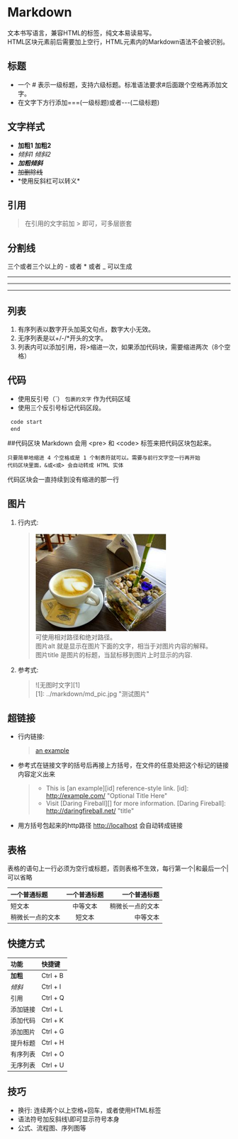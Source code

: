 # Markdown

文本书写语言，兼容HTML的标签，纯文本易读易写。  
HTML区块元素前后需要加上空行，HTML元素内的Markdown语法不会被识别。  


## 标题
+ 一个 # 表示一级标题，支持六级标题。标准语法要求#后面跟个空格再添加文字。
+ 在文字下方行添加===(一级标题)或者---(二级标题)

## 文字样式
- **加粗1**  __加粗2__
- *倾斜1*  _倾斜2_
- ***加粗倾斜***  
- ~~加删除线~~  
- \*使用反斜杠可以转义\*

## 引用
> 在引用的文字前加 > 即可，可多层嵌套

## 分割线
三个或者三个以上的 - 或者 * 或者 _ 可以生成
*****
-----
_____

## 列表
1. 有序列表以数字开头加英文句点，数字大小无效。
2. 无序列表是以+/-/*开头的文字。
3. 列表内可以添加引用，将>缩进一次，如果添加代码块，需要缩进两次（8个空格）


## 代码
- 使用反引号（\`） `包裹的文字` 作为代码区域
- 使用三个反引号标记代码区段。  
```
 code start   
 end  
```  

##代码区块
Markdown 会用 \<pre\> 和 \<code\> 标签来把代码区块包起来。
 
    只要简单地缩进 4 个空格或是 1 个制表符就可以。需要与前行文字空一行再开始  
	代码区块里面，&或<或> 会自动转成 HTML 实体  
代码区块会一直持续到没有缩进的那一行

## 图片
1. 行内式: 
	> ![无图时文字](md_pic.jpg "测试图片")  
	可使用相对路径和绝对路径。  
	图片alt 就是显示在图片下面的文字，相当于对图片内容的解释。  
	图片title 是图片的标题，当鼠标移到图片上时显示的内容.
2. 参考式: 
	> ![无图时文字][1]  
	 [1]: ../markdown/md_pic.jpg "测试图片"

## 超链接
+ 行内链接: 
	> [an example](http://example.com/ "Title")
+ 参考式在链接文字的括号后再接上方括号，在文件的任意处把这个标记的链接内容定义出来
	> + This is [an example][id] reference-style link.
	> [id]: http://example.com/  "Optional Title Here"
	> + Visit [Daring Fireball][] for more information.
	> [Daring Fireball]: http://daringfireball.net/ "title"
+ 用方括号包起来的http路径 <http://localhost> 会自动转成链接


## 表格
表格的语句上一行必须为空行或标题，否则表格不生效，每行第一个|和最后一个|可以省略

| 一个普通标题 | 一个普通标题 | 一个普通标题 |
| :------ | :------: | ------: |
| 短文本 | 中等文本 | 稍微长一点的文本 |
| 稍微长一点的文本 | 短文本 | 中等文本 |

## 快捷方式
|功能|快捷键|
|:---|:---|
|**加粗**|Ctrl + B|
|*倾斜*|Ctrl + I|
|引用|Ctrl + Q|
|添加链接|Ctrl + L|
|添加代码|Ctrl + K|
|添加图片|Ctrl + G|
|提升标题|Ctrl + H|
|有序列表|Ctrl + O|
|无序列表|Ctrl + U|


## 技巧
+ 换行: 连续两个以上空格+回车，或者使用HTML标签
+ 语法符号加反斜线\即可显示符号本身
+ 公式、流程图、序列图等